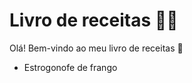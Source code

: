 # Livro de receitas :man_cook:

Olá! Bem-vindo ao meu livro de receitas :wave:

- Estrogonofe de frango